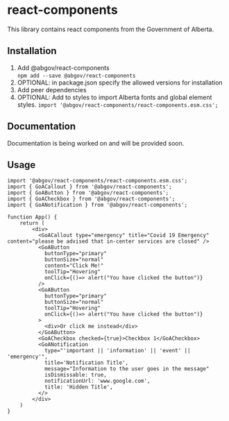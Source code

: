 # react-components

This library contains react components from the Government of Alberta.

## Installation

1. Add @abgov/react-components  
````npm add --save @abgov/react-components````
2. OPTIONAL: in package.json specify the allowed versions for installation
3. Add peer dependencies  
4. OPTIONAL: Add to styles to import Alberta fonts and global element styles. 
````import '@abgov/react-components/react-components.esm.css';````

## Documentation

Documentation is being worked on and will be provided soon.

## Usage

```
import '@abgov/react-components/react-components.esm.css';
import { GoACallout } from '@abgov/react-components';
import { GoAButton } from '@abgov/react-components';
import { GoACheckbox } from '@abgov/react-components';
import { GoANotification } from '@abgov/react-components';

function App() {
    return (
        <div>
          <GoACallout type="emergency" title="Covid 19 Emergency" content="please be advised that in-center services are closed" />
          <GoAButton
            buttonType="primary"
            buttonSize="normal"
            content="Click Me!"
            toolTip="Hovering"
            onClick={()=> alert("You have clicked the button")}
          />
          <GoAButton
            buttonType="primary"
            buttonSize="normal"
            toolTip="Hovering"
            onClick={()=> alert("You have clicked the button")}
          >
            <div>Or click me instead</div>
          </GoAButton>
          <GoACheckbox checked={true}>Checkbox 1</GoACheckbox>
          <GoANotification
            type="'important || 'information' || 'event' || 'emergency'",
            title='Notification Title',
            message="Information to the user goes in the message"
            isDismissable: true,
            notificationUrl: 'www.google.com',
            title: 'Hidden Title',
          </>
        </div>
    )
}

```
